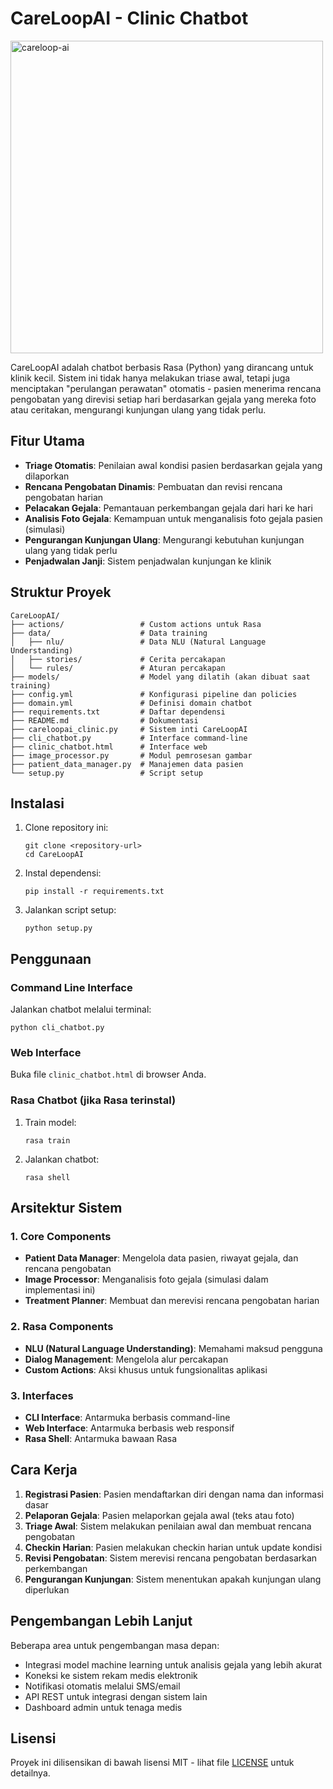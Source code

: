 # CareLoopAI - Clinic Chatbot

<img width="500" height="500" alt="careloop-ai" src="https://github.com/user-attachments/assets/4f45d36a-0302-4bdd-a3a4-636ec13e0030" />

CareLoopAI adalah chatbot berbasis Rasa (Python) yang dirancang untuk klinik kecil. Sistem ini tidak hanya melakukan triase awal, tetapi juga menciptakan "perulangan perawatan" otomatis - pasien menerima rencana pengobatan yang direvisi setiap hari berdasarkan gejala yang mereka foto atau ceritakan, mengurangi kunjungan ulang yang tidak perlu.

## Fitur Utama

- **Triage Otomatis**: Penilaian awal kondisi pasien berdasarkan gejala yang dilaporkan
- **Rencana Pengobatan Dinamis**: Pembuatan dan revisi rencana pengobatan harian
- **Pelacakan Gejala**: Pemantauan perkembangan gejala dari hari ke hari
- **Analisis Foto Gejala**: Kemampuan untuk menganalisis foto gejala pasien (simulasi)
- **Pengurangan Kunjungan Ulang**: Mengurangi kebutuhan kunjungan ulang yang tidak perlu
- **Penjadwalan Janji**: Sistem penjadwalan kunjungan ke klinik

## Struktur Proyek

```
CareLoopAI/
├── actions/                 # Custom actions untuk Rasa
├── data/                    # Data training
│   ├── nlu/                 # Data NLU (Natural Language Understanding)
│   ├── stories/             # Cerita percakapan
│   └── rules/               # Aturan percakapan
├── models/                  # Model yang dilatih (akan dibuat saat training)
├── config.yml               # Konfigurasi pipeline dan policies
├── domain.yml               # Definisi domain chatbot
├── requirements.txt         # Daftar dependensi
├── README.md                # Dokumentasi
├── careloopai_clinic.py     # Sistem inti CareLoopAI
├── cli_chatbot.py           # Interface command-line
├── clinic_chatbot.html      # Interface web
├── image_processor.py       # Modul pemrosesan gambar
├── patient_data_manager.py  # Manajemen data pasien
└── setup.py                 # Script setup
```

## Instalasi

1. Clone repository ini:
   ```
   git clone <repository-url>
   cd CareLoopAI
   ```

2. Instal dependensi:
   ```
   pip install -r requirements.txt
   ```

3. Jalankan script setup:
   ```
   python setup.py
   ```

## Penggunaan

### Command Line Interface
Jalankan chatbot melalui terminal:
```
python cli_chatbot.py
```

### Web Interface
Buka file `clinic_chatbot.html` di browser Anda.

### Rasa Chatbot (jika Rasa terinstal)
1. Train model:
   ```
   rasa train
   ```

2. Jalankan chatbot:
   ```
   rasa shell
   ```

## Arsitektur Sistem

### 1. Core Components
- **Patient Data Manager**: Mengelola data pasien, riwayat gejala, dan rencana pengobatan
- **Image Processor**: Menganalisis foto gejala (simulasi dalam implementasi ini)
- **Treatment Planner**: Membuat dan merevisi rencana pengobatan harian

### 2. Rasa Components
- **NLU (Natural Language Understanding)**: Memahami maksud pengguna
- **Dialog Management**: Mengelola alur percakapan
- **Custom Actions**: Aksi khusus untuk fungsionalitas aplikasi

### 3. Interfaces
- **CLI Interface**: Antarmuka berbasis command-line
- **Web Interface**: Antarmuka berbasis web responsif
- **Rasa Shell**: Antarmuka bawaan Rasa

## Cara Kerja

1. **Registrasi Pasien**: Pasien mendaftarkan diri dengan nama dan informasi dasar
2. **Pelaporan Gejala**: Pasien melaporkan gejala awal (teks atau foto)
3. **Triage Awal**: Sistem melakukan penilaian awal dan membuat rencana pengobatan
4. **Checkin Harian**: Pasien melakukan checkin harian untuk update kondisi
5. **Revisi Pengobatan**: Sistem merevisi rencana pengobatan berdasarkan perkembangan
6. **Pengurangan Kunjungan**: Sistem menentukan apakah kunjungan ulang diperlukan

## Pengembangan Lebih Lanjut

Beberapa area untuk pengembangan masa depan:
- Integrasi model machine learning untuk analisis gejala yang lebih akurat
- Koneksi ke sistem rekam medis elektronik
- Notifikasi otomatis melalui SMS/email
- API REST untuk integrasi dengan sistem lain
- Dashboard admin untuk tenaga medis

## Lisensi

Proyek ini dilisensikan di bawah lisensi MIT - lihat file [LICENSE](LICENSE) untuk detailnya.

